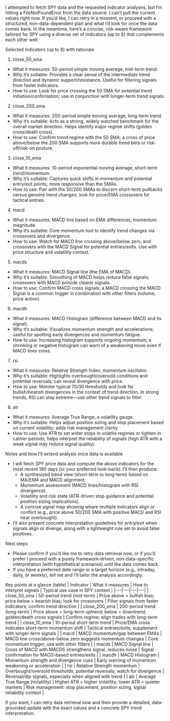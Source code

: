 I attempted to fetch SPY data and the requested indicator analyses, but I’m hitting a FileNotFoundError from the data source. I can’t pull the current values right now. If you’d like, I can retry in a moment, or proceed with a structured, non-data-dependent plan and what I’d look for once the data comes back. In the meantime, here’s a concise, risk-aware framework tailored for SPY using a diverse set of indicators (up to 8) that complements each other well.

Selected indicators (up to 8) with rationale
1) close_50_sma
- What it measures: 50-period simple moving average, mid-term trend.
- Why it’s suitable: Provides a clear sense of the intermediate trend direction and dynamic support/resistance. Useful for filtering signals from faster indicators.
- How to use: Look for price crossing the 50 SMA for potential trend initiation/confirmation; use in conjunction with longer-term trend signals.

2) close_200_sma
- What it measures: 200-period simple moving average, long-term trend.
- Why it’s suitable: Acts as a strong, widely watched benchmark for the overall market direction. Helps identify major regime shifts (golden cross/death cross).
- How to use: Confirm trend regime with the 50 SMA; a cross of price above/below the 200 SMA supports more durable trend bets or risk-off/risk-on posture.

3) close_10_ema
- What it measures: 10-period exponential moving average, short-term trend/momentum.
- Why it’s suitable: Captures quick shifts in momentum and potential entry/exit points; more responsive than the SMAs.
- How to use: Pair with the 50/200 SMAs to discern short-term pullbacks versus genuine trend changes; look for price/EMA crossovers for tactical entries.

4) macd
- What it measures: MACD line based on EMA differences, momentum magnitude.
- Why it’s suitable: Core momentum tool to identify trend changes via crossovers and divergence.
- How to use: Watch for MACD line crossing above/below zero, and crossovers with the MACD Signal for potential entries/exits. Use with price structure and volatility context.

5) macds
- What it measures: MACD Signal line (the EMA of MACD).
- Why it’s suitable: Smoothing of MACD helps reduce false signals; crossovers with MACD provide clearer signals.
- How to use: Confirm MACD cross signals; a MACD crossing the MACD Signal is a common trigger in combination with other filters (volume, price action).

6) macdh
- What it measures: MACD Histogram (difference between MACD and its signal).
- Why it’s suitable: Visualizes momentum strength and accelerations; useful for spotting early divergences and momentum fatigue.
- How to use: Increasing histogram supports ongoing momentum; a shrinking or negative histogram can warn of a weakening move even if MACD lines cross.

7) rsi
- What it measures: Relative Strength Index, momentum oscillator.
- Why it’s suitable: Highlights overbought/oversold conditions and potential reversals; can reveal divergence with price.
- How to use: Monitor typical 70/30 thresholds and look for bullish/bearish divergences in the context of trend direction. In strong trends, RSI can stay extreme—use other trend signals to filter.

8) atr
- What it measures: Average True Range, a volatility gauge.
- Why it’s suitable: Helps adjust position sizing and stop placement based on current volatility; adds risk management clarity.
- How to use: Use ATR to set wider stops in volatile regimes or tighten in calmer periods; helps interpret the reliability of signals (high ATR with a weak signal may reduce signal quality).

Notes and how I’ll extend analysis once data is available
- I will fetch SPY price data and compute the above indicators for the most recent 180 days (or your preferred look-back). I’ll then produce:
  - A synthesized trend view (short-term to long-term) based on MA/EMA and MACD alignment.
  - Momentum assessment (MACD lines/histogram with RSI divergence).
  - Volatility and risk state (ATR-driven stop guidance and potential position sizing implications).
  - A concise signal map showing where multiple indicators align or conflict (e.g., price above 50/200 SMA with positive MACD and RSI near overbought).
- I’ll also present concrete interpretation guidelines for entry/exit when signals align or diverge, along with a lightweight rule set to avoid false positives.

Next steps
- Please confirm if you’d like me to retry data retrieval now, or if you’d prefer I proceed with a purely framework-driven, non-data-specific interpretation (with hypothetical scenarios) until the data comes back.
- If you have a preferred date range or a target horizon (e.g., intraday, daily, or weekly), tell me and I’ll tailor the analysis accordingly.

Key points at a glance (table)
| Indicator | What it measures | How to interpret signals | Typical use case in SPY context |
|---|---|---|---|
| close_50_sma | 50-period trend (mid-term) | Price above = bullish bias; price below = bearish bias; look for crossovers | Filter signals from faster indicators; confirm trend direction |
| close_200_sma | 200-period trend (long-term) | Price above = long-term uptrend; below = downtrend; golden/death cross signals | Confirm regime; align trades with long-term trend |
| close_10_ema | 10-period short-term trend | Price/EMA cross indicates short-term momentum shift | Tactical entries/exits; supplement with longer-term signals |
| macd | MACD momentum/gap between EMAs | MACD line cross/above-below zero suggests momentum changes | Core momentum trigger; use with other filters |
| macds | MACD Signal line | Cross of MACD with MACDS strengthens signal, reduces noise | Signal confirmation for MACD-based entries/exits |
| macdh | MACD Histogram | Momentum strength and divergence cues | Early warning of momentum weakening or acceleration |
| rsi | Relative Strength momentum | Overbought/oversold thresholds; potential reversals; watch for divergence | Reversal/dip signals, especially when aligned with trend |
| atr | Average True Range (volatility) | Higher ATR = higher volatility; lower ATR = quieter markets | Risk management: stop placement, position sizing, signal reliability context |

If you want, I can retry data retrieval now and then provide a detailed, data-grounded update with the exact values and a concrete SPY trend interpretation.